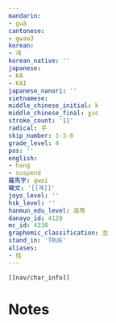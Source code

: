 ```yaml
---
mandarin:
- guà
cantonese:
- gwaa3
korean:
- 괘
korean_native: ''
japanese:
- KA
- KAI
japanese_nanori: ''
vietnamese:
middle_chinese_initial: k
middle_chinese_final: ɣuɛ
stroke_count: '11'
radical: 手
skip_number: 1-3-8
grade_level: 4
pos: ''
english:
- hang
- suspend
羅馬字: gwai
韓文: '[[괘]]'
joyo_level: ''
hsk_level: ''
hanmun_edu_level: 高等
danayo_id: 4120
mc_id: 4330
graphemic_classification: 圭
stand_in: 'TRUE'
aliases:
- 挂
---
```

```meta-bind-embed
[[nav/char_info]]
```

# Notes
